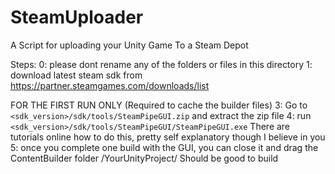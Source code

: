# SteamUploader
A Script for uploading your Unity Game To a Steam Depot

Steps: 
0: please dont rename any of the folders or files in this directory
1: download latest steam sdk from https://partner.steamgames.com/downloads/list


FOR THE FIRST RUN ONLY (Required to cache the builder files) 
3: Go to ```<sdk_version>/sdk/tools/SteamPipeGUI.zip``` and extract the zip file
4: run ```<sdk_version>/sdk/tools/SteamPipeGUI/SteamPipeGUI.exe```
    There are tutorials online how to do this, pretty self explanatory though I believe in you
5: once you complete one build with the GUI, you can close it and drag the ContentBuilder folder /YourUnityProject/ 
Should be good to build

